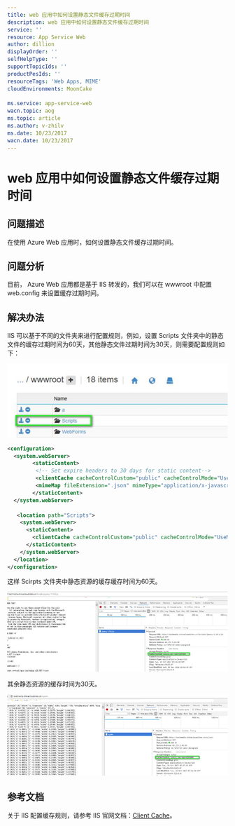 ```yaml
---
title: web 应用中如何设置静态文件缓存过期时间
description: web 应用中如何设置静态文件缓存过期时间
service: ''
resource: App Service Web
author: dillion
displayOrder: ''
selfHelpType: ''
supportTopicIds: ''
productPesIds: ''
resourceTags: 'Web Apps, MIME'
cloudEnvironments: MoonCake

ms.service: app-service-web
wacn.topic: aog
ms.topic: article
ms.author: v-zhilv
ms.date: 10/23/2017
wacn.date: 10/23/2017
---
```


# web 应用中如何设置静态文件缓存过期时间

## **问题描述**

在使用 Azure Web 应用时，如何设置静态文件缓存过期时间。

## **问题分析**

目前， Azure Web 应用都是基于 IIS 转发的，我们可以在 wwwroot 中配置 web.config 来设置缓存过期时间。

## **解决办法**

IIS 可以基于不同的文件夹来进行配置规则，例如，设置 Scripts 文件夹中的静态文件的缓存过期时间为60天，其他静态文件过期时间为30天，则需要配置规则如下：

![script](./media/aog-app-service-web-how-to-configure-local-cache-expire-time/script.jpg)

```XML
<configuration>
  <system.webServer>
        <staticContent> 
         <!-- Set expire headers to 30 days for static content-->
         <clientCache cacheControlCustom="public" cacheControlMode="UseMaxAge" cacheControlMaxAge="30.00:00:00" />
         <mimeMap fileExtension=".json" mimeType="application/x-javascript" />
        </staticContent> 
  </system.webServer>

   <location path="Scripts">
    <system.webServer>
      <staticContent>
        <clientCache cacheControlCustom="public" cacheControlMode="UseMaxAge" cacheControlMaxAge="60.00:00:00" />
      </staticContent>
    </system.webServer>
  </location>
</configuration>
```

这样 Scirpts 文件夹中静态资源的缓存缓存时间为60天。

![cache2](./media/aog-app-service-web-how-to-configure-local-cache-expire-time/cache2.jpg)

其余静态资源的缓存时间为30天。

![cache2](./media/aog-app-service-web-how-to-configure-local-cache-expire-time/cache1.jpg)

## **参考文档**

关于 IIS 配置缓存规则，请参考 IIS 官网文档：[Client Cache](https://docs.microsoft.com/iis/configuration/system.webserver/staticcontent/clientcache)。